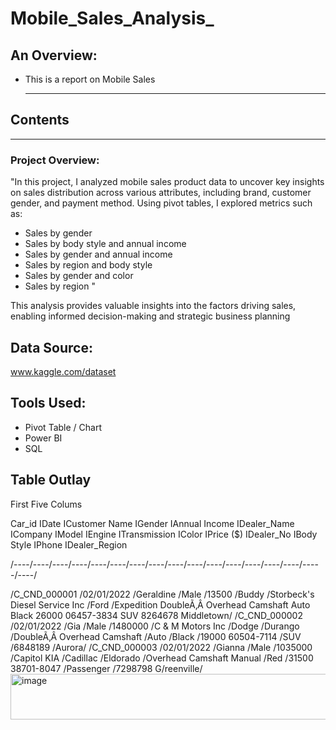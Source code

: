# Mobile_Sales_Analysis_

## An Overview:
+ This is a report on Mobile Sales

  ---

## Contents

---
### Project Overview:
"In this project, I analyzed mobile sales product data to uncover key insights on sales distribution across various attributes, including brand, customer gender, and payment method. Using pivot tables, I explored metrics such as:

- Sales by gender
- Sales by body style and annual income
- Sales by gender and annual income
- Sales by region and body style
- Sales by gender and color
- Sales by region "

This analysis provides valuable insights into the factors driving sales, enabling informed decision-making and strategic business planning

## Data Source:
www.kaggle.com/dataset

## Tools Used:
+ Pivot Table / Chart
+ Power BI
+ SQL


## Table Outlay
First Five Colums


Car_id IDate	ICustomer Name	IGender	IAnnual Income	IDealer_Name	ICompany	IModel	IEngine	ITransmission	IColor	IPrice ($)	IDealer_No	IBody Style	IPhone	IDealer_Region

/----/----/----/----/----/----/----/----/----/----/----/----/----/----/----/-----/----/

/C_CND_000001	/02/01/2022	/Geraldine	/Male	/13500	/Buddy /Storbeck's Diesel Service Inc	/Ford	/Expedition	DoubleÃ‚Â Overhead Camshaft	Auto	Black	26000	06457-3834	SUV	8264678	Middletown/
/C_CND_000002	/02/01/2022	/Gia	/Male	/1480000	/C & M Motors Inc	/Dodge	/Durango	/DoubleÃ‚Â Overhead Camshaft	/Auto	/Black	/19000	60504-7114	/SUV	/6848189	/Aurora/
/C_CND_000003	/02/01/2022	/Gianna	/Male	/1035000	/Capitol KIA	/Cadillac	/Eldorado	/Overhead Camshaft	Manual	/Red	/31500	38701-8047	/Passenger	/7298798	G/reenville/
<img width="1600" height="73" alt="image" src="https://github.com/user-attachments/assets/ad8b9ee4-3fc1-40c5-b692-191c2dc4716a" />





